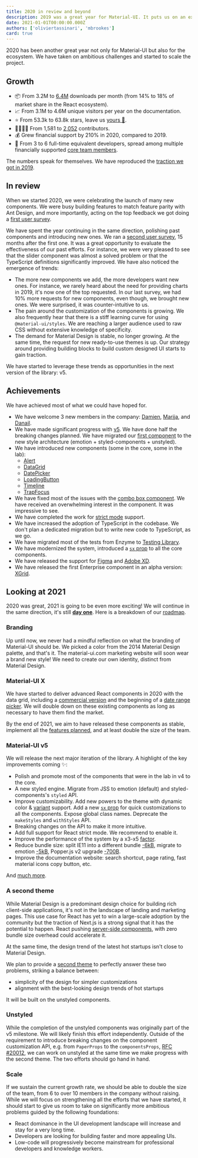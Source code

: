 ```yaml
---
title: 2020 in review and beyond
description: 2019 was a great year for Material-UI. It puts us on an exciting path to solve even greater challenges in the coming years!
date: 2021-01-01T00:00:00.000Z
authors: ['oliviertassinari', 'mbrookes']
card: true
---
```


2020 has been another great year not only for Material-UI but also for the ecosystem.
We have taken on ambitious challenges and started to scale the project.

## Growth

- 📦 From 3.2M to [6.4M](https://npm-stat.com/charts.html?package=%40material-ui%2Fcore&from=2019-11-30&to=2020-12-31) downloads per month (from 14% to 18% of market share in the React ecosystem).
- 📈 From 3.1M to 4.6M unique visitors per year on the documentation.
- ⭐️ From 53.3k to 63.8k stars, leave us [yours 🌟](https://github.com/mui-org/material-ui).
- 👨‍👩‍👧‍👦 From 1,581 to [2,052](https://github.com/mui-org/material-ui/graphs/contributors) contributors.
- 💰 Grew financial support by 210% in 2020, compared to 2019.
- 🏢 From 3 to 6 full-time equivalent developers, spread among multiple financially supported [core team members](https://material-ui.com/discover-more/team/).

The numbers speak for themselves. We have reproduced the [traction we got in 2019](/blog/2019/).

## In review

When we started 2020, we were celebrating the launch of many new components.
We were busy building features to match feature parity with Ant Design, and more importantly, acting on the top feedback we got doing a [first user survey](/blog/2019-developer-survey-results/).

We have spent the year continuing in the same direction, polishing past components and introducing new ones. We ran a [second user survey](/blog/2020-developer-survey-results/), 15 months after the first one. It was a great opportunity to evaluate the effectiveness of our past efforts. For instance, we were very pleased to see that the slider component was almost a solved problem or that the TypeScript definitions significantly improved. We have also noticed the emergence of trends:

- The more new components we add, the more developers want new ones. For instance, we rarely heard about the need for providing charts in 2019, it's now one of the top requested. In our last survey, we had 10% more requests for new components, even though, we brought new ones. We were surprised, it was counter-intuitive to us.
- The pain around the customization of the components is growing. We also frequently hear that there is a stiff learning curve for using `@material-ui/styles`. We are reaching a larger audience used to raw CSS without extensive knowledge of specificity.
- The demand for Material Design is stable, no longer growing. At the same time, the request for new ready-to-use themes is up. Our strategy around providing building blocks to build custom designed UI starts to gain traction.

We have started to leverage these trends as opportunities in the next version of the library: v5.

## Achievements

We have achieved most of what we could have hoped for.

- We have welcome 3 new members in the company: [Damien](/blog/spotlight-damien-tassone/), [Marija](/blog/marija-najdova-joining/), and [Danail](/blog/danail-hadjiatanasov-joining/).
- We have made significant progress with [v5](https://next.material-ui.com/). We have done half the breaking changes planned. We have migrated our [first component](https://next.material-ui.com/components/slider/) to the new style architecture (emotion + styled-components + unstyled).
- We have introduced new components (some in the core, some in the lab):
  - [Alert](/components/alert/)
  - [DataGrid](/components/data-grid/)
  - [DatePicker](https://next.material-ui.com/components/date-picker/)
  - [LoadingButton](https://next.material-ui.com/components/buttons/#loading-buttons)
  - [Timeline](/components/timeline/)
  - [TrapFocus](https://next.material-ui.com/components/trap-focus/)
- We have fixed most of the issues with the [combo box component](/components/autocomplete/). We have received an overwhelming interest in the component. It was impressive to see.
- We have completed the work for [strict mode](https://reactjs.org/docs/strict-mode.html) support.
- We have increased the adoption of TypeScript in the codebase. We don't plan a dedicated migration but to write new code to TypeScript, as we go.
- We have migrated most of the tests from Enzyme to [Testing Library](https://testing-library.com/).
- We have modernized the system, introduced a [`sx` prop](https://next.material-ui.com/system/basics/) to all the core components.
- We have released the support for [Figma](/store/items/figma-react/) and [Adobe XD](/store/items/adobe-xd-react/).
- We have released the first Enterprise component in an alpha version: [XGrid](/components/data-grid/#commercial-version).

## Looking at 2021

2020 was great, 2021 is going to be even more exciting!
We will continue in the same direction, it's still [**day one**](https://www.sec.gov/Archives/edgar/data/1018724/000119312517120198/d373368dex991.htm). Here is a breakdown of our [roadmap](/discover-more/roadmap/).

### Branding

Up until now, we never had a mindful reflection on what the branding of Material-UI should be. We picked a color from the 2014 Material Design palette, and that's it.
The material-ui.com marketing website will soon wear a brand new style! We need to create our own identity, distinct from Material Design.

### Material-UI X

We have started to deliver advanced React components in 2020 with the data grid, including a [commercial version](/components/data-grid/#commercial-version) and the beginning of a [date range picker](https://next.material-ui.com/components/date-range-picker/).
We will double down on these existing components as long as necessary to have them find the market.

By the end of 2021, we aim to have released these components as stable, implement all the [features planned](/components/data-grid/getting-started/#feature-comparison), and at least double the size of the team.

### Material-UI v5

We will release the next major iteration of the library. A highlight of the key improvements coming ✨:

- Polish and promote most of the components that were in the lab in v4 to the core.
- A new styled engine. Migrate from JSS to emotion (default) and styled-components's `styled` API.
- Improve customizability. Add new powers to the theme with dynamic color & [variant](https://next.material-ui.com/customization/typography/#adding-amp-disabling-variants) support. Add a new [`sx` prop](https://next.material-ui.com/system/basics/) for quick customizations to all the components. Expose global class names. Deprecate the `makeStyles` and `withStyles` API.
- Breaking changes on the API to make it more intuitive.
- Add full support for React strict mode. We recommend to enable it.
- Improve the performance of the system by a x3-x5 [factor](https://github.com/mui-org/material-ui/issues/21657#issuecomment-707140999).
- Reduce bundle size: split IE11 into a different bundle [-6kB](https://github.com/mui-org/material-ui/pull/22814#issuecomment-700995216), migrate to emotion [-5kB](https://github.com/mui-org/material-ui/pull/23308#issuecomment-718748835), Popper.js v2 upgrade [-700B](https://github.com/mui-org/material-ui/pull/21761#issuecomment-657135498).
- Improve the documentation website: search shortcut, page rating, fast material icons copy button, etc.

And [much more](https://github.com/mui-org/material-ui/issues/20012).

### A second theme

While Material Design is a predominant design choice for building rich client-side applications, it's not in the landscape of landing and marketing pages.
This use case for React has yet to win a large-scale adoption by the community but the traction of Next.js is a strong signal that it has the potential to happen. React pushing [server-side components](https://reactjs.org/blog/2020/12/21/data-fetching-with-react-server-components.html), with zero bundle size overhead could accelerate it.

At the same time, the design trend of the latest hot startups isn't close to Material Design.

We plan to provide a [second theme](https://github.com/mui-org/material-ui/issues/22485) to perfectly answer these two problems, striking a balance between:

- simplicity of the design for simpler customizations
- alignment with the best-looking design trends of hot startups

It will be built on the unstyled components.

### Unstyled

While the completion of the unstyled components was originally part of the v5 milestone.
We will likely finish this effort independently.
Outside of the requirement to introduce breaking changes on the component customization API, e.g. from `PaperProps` to the `componentsProps`, [RFC #20012](https://github.com/mui-org/material-ui/issues/21453), we can work on unstyled at the same time we make progress with the second theme. The two efforts should go hand in hand.

### Scale

If we sustain the current growth rate, we should be able to double the size of the team, from 6 to over 10 members in the company without raising. While we will focus on strengthening all the efforts that we have started, it should start to give us room to take on significantly more ambitious problems guided by the following foundations:

- React dominance in the UI development landscape will increase and stay for a very long time.
- Developers are looking for building faster and more appealing UIs.
- Low-code will progressively become mainstream for professional developers and knowledge workers.
